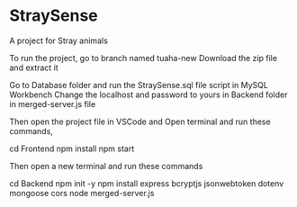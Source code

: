 # StraySense
A project for Stray animals

To run the project, go to branch named tuaha-new
Download the zip file and extract it

Go to Database folder and run the StraySense.sql file script in MySQL Workbench
Change the localhost and password to yours in Backend folder in merged-server.js file

Then open the project file in VSCode and Open terminal and run these commands,

cd Frontend
npm install
npm start

Then open a new terminal and run these commands

cd Backend
npm init -y
npm install express bcryptjs jsonwebtoken dotenv mongoose cors
node merged-server.js
